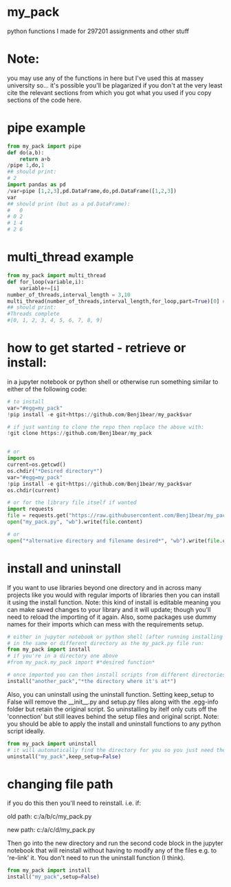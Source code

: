 # my_pack
python functions I made for 297201 assignments and other stuff
# Note:
you may use any of the functions in here but I've used this at massey university so... it's possible you'll be plagarized if you don't at the very least cite the relevant sections from which you got what you used if you copy sections of the code here.
# pipe example
```python
from my_pack import pipe
def do(a,b):
    return a+b
/pipe 1,do,1
## should print:
# 2
import pandas as pd
/var=pipe [1,2,3],pd.DataFrame,do,pd.DataFrame([1,2,3])
var
## should print (but as a pd.DataFrame):
#   0
# 0 2
# 1 4
# 2 6
```
# multi_thread example
```python
from my_pack import multi_thread
def for_loop(variable,i):
    variable+=[i]
number_of_threads,interval_length = 3,10
multi_thread(number_of_threads,interval_length,for_loop,part=True)[0] # it returns results,errors as tuple
## should print:
#Threads complete
#[0, 1, 2, 3, 4, 5, 6, 7, 8, 9]
```
# how to get started - retrieve or install:
in a jupyter notebook or python shell or otherwise run something similar to either of the following code:
```python
# to install
var="#egg=my_pack"
!pip install -e git+https://github.com/Benj1bear/my_pack$var

# if just wanting to clone the repo then replace the above with:
!git clone https://github.com/Benj1bear/my_pack


# or
import os
current=os.getcwd()
os.chdir("*Desired directory*")
var="#egg=my_pack"
!pip install -e git+https://github.com/Benj1bear/my_pack$var
os.chdir(current)

# or for the library file itself if wanted
import requests
file = requests.get("https://raw.githubusercontent.com/Benj1bear/my_pack/main/my_pack.py")
open("my_pack.py", "wb").write(file.content)

# or
open("*alternative directory and filename desired*", "wb").write(file.content)
```
# install and uninstall
If you want to use libraries beyond one directory and in across many projects like you would with regular imports of libraries then you can install it using the install function. Note: this kind of install is editable meaning you can make saved changes to your library and it will update; though you'll need to reload the importing of it again. Also, some packages use dummy names for their imports which can mess with the requirements setup.
```python
# either in jupyter notebook or python shell (after running installing my_pack)
# in the same or different directory as the my_pack.py file run:
from my_pack import install
# if you're in a directory one above
#from my_pack.my_pack import #*desired function*

# once imported you can then install scripts from different directories
install("another_pack","*the directory where it's at*")
```
Also, you can uninstall using the uninstall function. Setting keep_setup to False will remove the \_\_init\_\_.py and setup.py files along with the .egg-info folder but retain the original script. So uninstalling by itelf only cuts off the 'connection' but still leaves behind the setup files and original script. Note: you should be able to apply the install and uninstall functions to any python script ideally.
```python
from my_pack import uninstall
# it will automatically find the directory for you so you just need the name of your package
uninstall("my_pack",keep_setup=False)
```
# changing file path
if you do this then you'll need to reinstall. 
i.e. if:

old path: c:/a/b/c/my_pack.py

new path: c:/a/c/d/my_pack.py

Then go into the new directory and run the second code block in the jupyter notebook that will reinstall without having to modify any of the files e.g. to 're-link' it. You don't need to run the uninstall function (I think).
```python
from my_pack import install
install("my_pack",setup=False)
```
